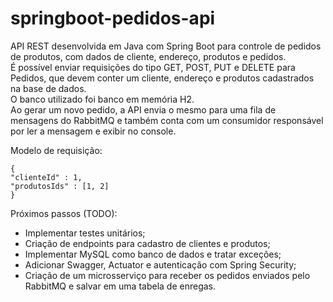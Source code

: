 # springboot-pedidos-api
API REST desenvolvida em Java com Spring Boot para controle de pedidos de produtos, com dados de cliente, endereço, produtos e pedidos.\
É possível enviar requisições do tipo GET, POST, PUT e DELETE para Pedidos, que devem conter um cliente, endereço e produtos cadastrados na base de dados.\
O banco utilizado foi banco em memória H2.\
Ao gerar um novo pedido, a API envia o mesmo para uma fila de mensagens do RabbitMQ e também conta com um consumidor responsável por ler a mensagem e exibir no console.

Modelo de requisição:
```
{
"clienteId" : 1,
"produtosIds" : [1, 2]
}
```


Próximos passos (TODO):
- Implementar testes unitários;
- Criação de endpoints para cadastro de clientes e produtos;
- Implementar MySQL como banco de dados e tratar exceções;
- Adicionar Swagger, Actuator e autenticação com Spring Security;
- Criação de um microsserviço para receber os pedidos enviados pelo RabbitMQ e salvar em uma tabela de enregas.